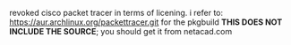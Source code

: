 revoked cisco packet tracer in terms of licening.
i refer to: https://aur.archlinux.org/packettracer.git for the pkgbuild
**THIS DOES NOT INCLUDE THE SOURCE**; you should get it from netacad.com
